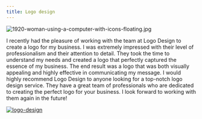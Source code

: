 ```yaml
---
title: Logo design
---
```


![1920-woman-using-a-computer-with-icons-floating.jpg](/1920-woman-using-a-computer-with-icons-floating.jpg)

I recently had the pleasure of working with the team at Logo Design to create a logo for my business. I was extremely impressed with their level of professionalism and their attention to detail. They took the time to understand my needs and created a logo that perfectly captured the essence of my business. The end result was a logo that was both visually appealing and highly effective in communicating my message. I would highly recommend Logo Design to anyone looking for a top-notch logo design service. They have a great team of professionals who are dedicated to creating the perfect logo for your business. I look forward to working with them again in the future!

[![logo-design](<https://dabuttonfactory.com/button.png?t=CHECK+SERVICE&f=Noto+Sans-Bold&ts=26&tc=fff&hp=45&vp=20&c=11&bgt=unicolored&bgc=4bd42f>)](<https://www.bark.com/?a_aid=5d2d0e83cdc3>)